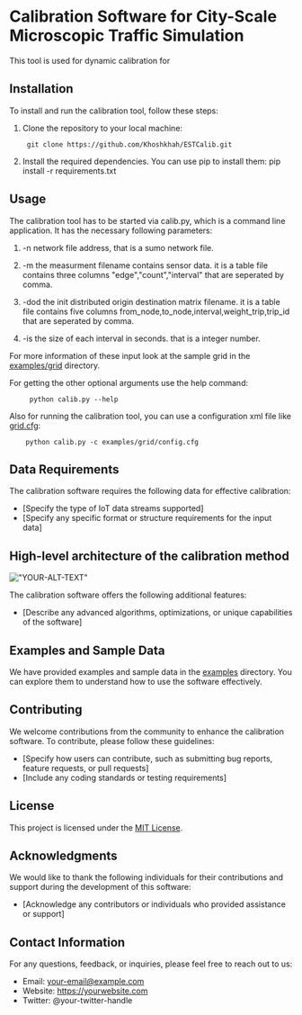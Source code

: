 # Calibration Software for City-Scale Microscopic Traffic Simulation

This tool is used for dynamic calibration for

## Installation

To install and run the calibration tool, follow these steps:

1. Clone the repository to your local machine:

        git clone https://github.com/Khoshkhah/ESTCalib.git

2. Install the required dependencies. You can use pip to install them:
pip install -r requirements.txt


## Usage

The calibration tool has to be started via calib.py, which is a command line application. It has the necessary following parameters:

1. -n network file address, that is a sumo network file.

2. -m the measurment filename contains sensor data. 
        it is a table file contains three columns "edge","count","interval" that are seperated by comma.

3. -dod the init distributed origin destination matrix filename.
        it is a table file contains five columns from_node,to_node,interval,weight_trip,trip_id
        that are seperated by comma.

4. -is the size of each interval in seconds. that is a integer number.

For more information of these input look at the sample grid in the [examples/grid](./examples/grid/) directory.

For getting the other optional arguments use the help command:

         python calib.py --help

Also for running the calibration tool, you can use a configuration xml file like [grid.cfg](./examples/grid/grid.cfg):

        python calib.py -c examples/grid/config.cfg


## Data Requirements

The calibration software requires the following data for effective calibration:

- [Specify the type of IoT data streams supported]
- [Specify any specific format or structure requirements for the input data]

## High-level architecture of the calibration method


 !["YOUR-ALT-TEXT"]("/assets/images/architecture.jpg")


The calibration software offers the following additional features:

- [Describe any advanced algorithms, optimizations, or unique capabilities of the software]

## Examples and Sample Data

We have provided examples and sample data in the [examples](./examples) directory. You can explore them to understand how to use the software effectively.

## Contributing

We welcome contributions from the community to enhance the calibration software. To contribute, please follow these guidelines:

- [Specify how users can contribute, such as submitting bug reports, feature requests, or pull requests]
- [Include any coding standards or testing requirements]

## License

This project is licensed under the [MIT License](./LICENSE).

## Acknowledgments

We would like to thank the following individuals for their contributions and support during the development of this software:

- [Acknowledge any contributors or individuals who provided assistance or support]

## Contact Information

For any questions, feedback, or inquiries, please feel free to reach out to us:

- Email: your-email@example.com
- Website: https://yourwebsite.com
- Twitter: @your-twitter-handle

